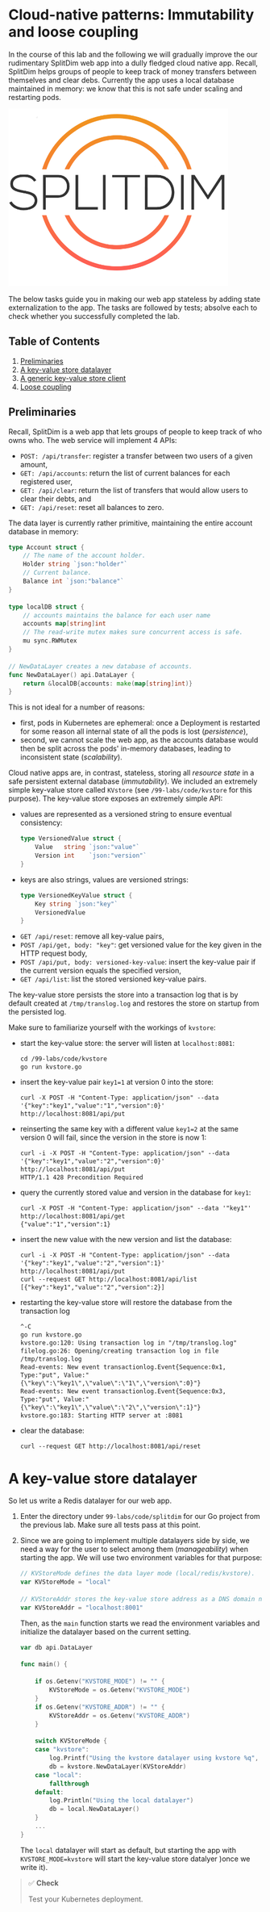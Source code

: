 # Cloud-native patterns: Immutability and loose coupling

In the course of this lab and the following we will gradually improve the our rudimentary SplitDim web app into a dully fledged cloud native app. Recall, SplitDim helps groups of people to keep track of money transfers between themselves and clear debs. Currently the app uses a local database maintained in memory: we know that this is not safe under scaling and restarting pods.

![SplitDim logo, generated by logoai.com.](/99-labs/fig/splitdim-logo.png)

The below tasks guide you in making our web app stateless by adding state externalization to the app. The tasks are followed by tests; absolve each to check whether you successfully completed the lab.

## Table of Contents

1. [Preliminaries](#preliminaries)
1. [A key-value store datalayer](#a-key-value-store-datalayer)
2. [A generic key-value store client](#a-generic-key-value-store-client)
3. [Loose coupling](#loose-coupling)

## Preliminaries

Recall, SplitDim is a web app that lets groups of people to keep track of who owns who. The web service will implement 4 APIs:
- `POST: /api/transfer`: register a transfer between two users of a given amount,
- `GET: /api/accounts`: return the list of current balances for each registered user,
- `GET: /api/clear`: return the list of transfers that would allow users to clear their debts, and
- `GET: /api/reset`: reset all balances to zero.

The data layer is currently rather primitive, maintaining the entire account database in memory:

``` go
type Account struct {
    // The name of the account holder.
    Holder string `json:"holder"`
    // Current balance.
    Balance int `json:"balance"`
}

type localDB struct {
	// accounts maintains the balance for each user name
	accounts map[string]int
	// The read-write mutex makes sure concurrent access is safe.
	mu sync.RWMutex
}

// NewDataLayer creates a new database of accounts.
func NewDataLayer() api.DataLayer {
	return &localDB{accounts: make(map[string]int)}
}
```

This is not ideal for a number of reasons:
- first, pods in Kubernetes are ephemeral: once a Deployment is restarted for some reason all internal state of all the pods is lost (*persistence*),
- second, we cannot scale the web app, as the accounts database would then be split across the pods' in-memory databases, leading to inconsistent state (*scalability*).

Cloud native apps are, in contrast, stateless, storing all *resource state* in a safe persistent external database (*immutability*). We included an extremely simple key-value store called `KVstore` (see `/99-labs/code/kvstore` for this purpose). The key-value store exposes an extremely simple API:
- values are represented as a versioned string to ensure eventual consistency:
  ```go
  type VersionedValue struct {
      Value   string `json:"value"`
      Version int    `json:"version"`
  }
  ```
- keys are also strings, values are versioned strings:
  ``` go
  type VersionedKeyValue struct {
      Key string `json:"key"`
      VersionedValue
  }
  ```
- `GET /api/reset`: remove all key-value pairs,
- `POST /api/get, body: "key"`: get versioned value for the key given in the HTTP request body,
- `POST /api/put, body: versioned-key-value`: insert the key-value pair if the current version equals the specified version,
- `GET /api/list`: list the stored versioned key-value pairs.

The key-value store persists the store into a transaction log that is by default created at `/tmp/translog.log` and restores the store on startup from the persisted log.

Make sure to familiarize yourself with the workings of `kvstore`: 
- start the key-value store: the server will listen at `localhost:8081`:
  ```shell
  cd /99-labs/code/kvstore
  go run kvstore.go 
  ```
- insert the key-value pair `key1=1` at version 0 into the store:
  ```shell
  curl -X POST -H "Content-Type: application/json" --data '{"key":"key1","value":"1","version":0}' http://localhost:8081/api/put
  ```
- reinserting the same key with a different value `key1=2` at the same version 0 will fail, since the version in the store is now 1:
  ```shell
  curl -i -X POST -H "Content-Type: application/json" --data '{"key":"key1","value":"2","version":0}' http://localhost:8081/api/put
  HTTP/1.1 428 Precondition Required
  ```
- query the currently stored value and version in the database for `key1`:
  ```shell
  curl -X POST -H "Content-Type: application/json" --data '"key1"' http://localhost:8081/api/get
  {"value":"1","version":1}
  ```
- insert the new value with the new version and list the database:
  ``` shell
  curl -i -X POST -H "Content-Type: application/json" --data '{"key":"key1","value":"2","version":1}' http://localhost:8081/api/put
  curl --request GET http://localhost:8081/api/list
  [{"key":"key1","value":"2","version":2}]
  ```
- restarting the key-value store will restore the database from the transaction log
  ```shell
  ^-C
  go run kvstore.go 
  kvstore.go:120: Using transaction log in "/tmp/translog.log"
  filelog.go:26: Opening/creating transaction log in file /tmp/translog.log
  Read-events: New event transactionlog.Event{Sequence:0x1, Type:"put", Value:"{\"key\":\"key1\",\"value\":\"1\",\"version\":0}"}
  Read-events: New event transactionlog.Event{Sequence:0x3, Type:"put", Value:"{\"key\":\"key1\",\"value\":\"2\",\"version\":1}"}
  kvstore.go:183: Starting HTTP server at :8081
  ```
- clear the database:
  ```shell
  curl --request GET http://localhost:8081/api/reset
  ```

# A key-value store datalayer

So let us write a Redis datalayer for our web app.

1. Enter the directory under `99-labs/code/splitdim` for our Go project from the previous lab. Make sure all tests pass at this point.

2. Since we are going to implement multiple datalayers side by side, we need a way for the user to select among them (*manageability*) when starting the app. We will use two environment variables for that purpose:

   ``` go
   // KVStoreMode defines the data layer mode (local/redis/kvstore).
   var KVStoreMode = "local"
   
   // KVStoreAddr stores the key-value store address as a DNS domain name or IP address.
   var KVStoreAddr = "localhost:8001"
   ```

   Then, as the `main` function starts we read the environment variables and initialize the datalayer based on the current setting. 
   
   ``` go
   var db api.DataLayer

   func main() {
       
       if os.Getenv("KVSTORE_MODE") != "" {
           KVStoreMode = os.Getenv("KVSTORE_MODE")
       }
       if os.Getenv("KVSTORE_ADDR") != "" {
           KVStoreAddr = os.Getenv("KVSTORE_ADDR")
       }
       
       switch KVStoreMode {
       case "kvstore":
           log.Printf("Using the kvstore datalayer using kvstore %q", KVStoreAddr)
           db = kvstore.NewDataLayer(KVStoreAddr)
       case "local":
           fallthrough
       default:
           log.Println("Using the local datalayer")
           db = local.NewDataLayer()
       }
       ...
   }
   ```
   
   The `local` datalayer will start as default, but starting the app with `KVSTORE_MODE=kvstore` will start the key-value store datalyer )once we write it).



> ✅ **Check**
> 
> Test your Kubernetes deployment. 

<!-- Local Variables: -->
<!-- mode: markdown; coding: utf-8 -->
<!-- auto-fill-mode: nil -->
<!-- visual-line-mode: 1 -->
<!-- markdown-enable-math: t -->
<!-- End: -->
